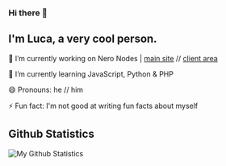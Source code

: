 ### Hi there 👋
## I'm Luca, a very cool person.

🔭 I’m currently working on Nero Nodes | [main site](https://neronodes.net) // [client area](https://client.neronodes.net)

🌱 I’m currently learning JavaScript, Python & PHP

😄 Pronouns: he // him

⚡ Fun fact: I'm not good at writing fun facts about myself

## Github Statistics
![My Github Statistics](https://github-readme-stats.vercel.app/api?username=lucatolton&show_icons=false&count_private=true&bg_color=30,e96443,904e95&title_color=fff&text_color=fff)

<!-- Resources -->
<!-- Icons: https://simpleicons.org/ -->
<!-- GitHub Stats: https://github.com/anuraghazra/github-readme-stats -->
<!-- Emojis: https://emojipedia.org/emoji/ -->
<!-- HTML Emojis: https://www.fileformat.info/index.htm -->
<!-- Shields: https://shields.io/ -->
<!-- Awesome GitHub Profile README: https://github.com/abhisheknaiidu/awesome-github-profile-readme -->
